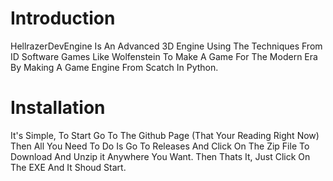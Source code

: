 # Introduction
HellrazerDevEngine Is An Advanced 3D Engine Using The Techniques From ID Software Games Like Wolfenstein To Make A Game For The Modern Era By Making A Game Engine From Scatch In Python.

# Installation
It's Simple, To Start Go To The Github Page (That Your Reading Right Now) Then All You Need To Do Is Go To Releases And Click On The Zip File To Download And Unzip it Anywhere You Want. Then Thats It, Just Click On The EXE And It Shoud Start.